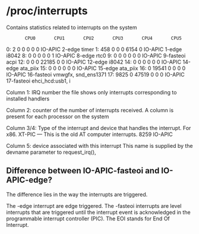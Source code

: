 /proc/interrupts
==================

Contains statistics related to interrupts on the system

           CPU0       CPU1       CPU2       CPU3       CPU4       CPU5       
   0:          2          0          0          0          0          0   IO-APIC    2-edge      timer
   1:        458          0          0          0       6154          0   IO-APIC    1-edge      i8042
   8:          0          0          0          0          0          1   IO-APIC    8-edge      rtc0
   9:          0          0          0          0          0          0   IO-APIC    9-fasteoi   acpi
  12:          0          0          0      22185          0          0   IO-APIC   12-edge      i8042
  14:          0          0          0          0          0          0   IO-APIC   14-edge      ata_piix
  15:          0          0          0          0          0          0   IO-APIC   15-edge      ata_piix
  16:          0      19541          0          0          0          0   IO-APIC   16-fasteoi   vmwgfx, snd_ens1371
  17:       9825          0      47519          0          0          0   IO-APIC   17-fasteoi   ehci_hcd:usb1, i

Column 1:  IRQ number
            the file shows only interrupts corresponding to installed handlers

Column 2:  counter of the number of interrupts received.
           A column is present for each processor on the system

Column 3/4: Type of the interrupt and device that handles the interrupt.
            For x86.
            XT-PIC — This is the old AT computer interrupts. 8259
            IO-APIC 

Column 5:  device associated with this interrupt
            This name is supplied by the devname parameter to request_irq(),
            


Difference between  IO-APIC-fasteoi and IO-APIC-edge?
----------------------------------------------------

The difference lies in the way the interrupts are triggered.

The -edge interrupt are edge triggered.
The -fasteoi interrupts are level interrupts that are triggered until the interrupt event is acknowledged in the programmable interrupt controller (PIC). 
The EOI stands for End Of Interrupt.
